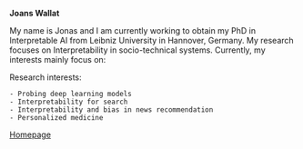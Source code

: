 **Joans Wallat**


My name is Jonas and I am currently working to obtain my PhD in Interpretable AI from Leibniz University in Hannover, Germany. My research focuses on Interpretability in socio-technical systems. Currently, my interests mainly focus on:



Research interests:

	- Probing deep learning models
    - Interpretability for search
    - Interpretability and bias in news recommendation
    - Personalized medicine

[Homepage](https://jwallat.github.io)
